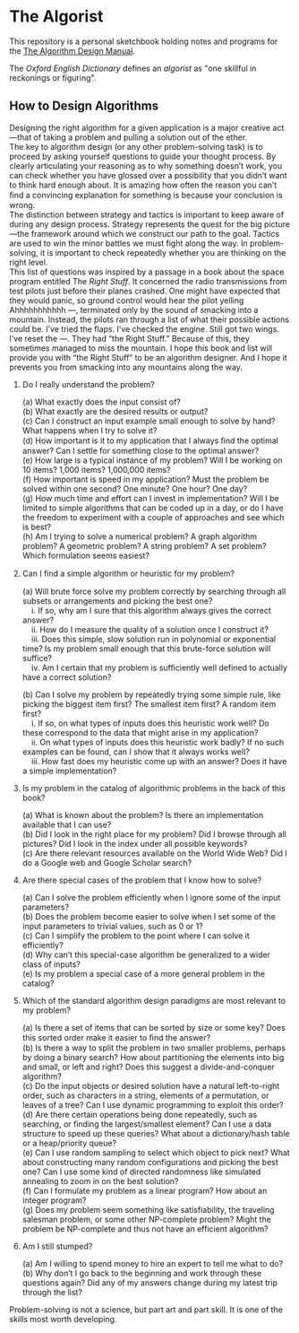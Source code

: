 # The Algorist

This repository is a personal sketchbook holding notes and programs for the [The Algorithm Design Manual](https://www.amazon.com/Algorithm-Design-Manual-Steven-Skiena/dp/1849967202).

The _Oxford English Dictionary_ defines an _algorist_ as "one skillful in reckonings or figuring".

## How to Design Algorithms

Designing the right algorithm for a given application is a major creative act—that of taking a problem and pulling a solution out of the ether.  
The key to algorithm design (or any other problem-solving task) is to proceed by asking yourself questions to guide your thought process. By clearly articulating your reasoning as to why something doesn’t work, you can check whether you have glossed over a possibility that you didn’t want to think hard enough about. It is amazing how often the reason you can’t ﬁnd a convincing explanation for something is because your conclusion is wrong.  
The distinction between strategy and tactics is important to keep aware of during any design process. Strategy represents the quest for the big picture—the framework around which we construct our path to the goal. Tactics are used to win the minor battles we must fight along the way. In problem-solving, it is important to check repeatedly whether you are thinking on the right level.  
This list of questions was inspired by a passage in a book about the space program entitled The _Right Stuff_. It concerned the radio transmissions from test pilots just before their planes crashed. One might have expected that they would panic, so ground control would hear the pilot yelling Ahhhhhhhhhhh —, terminated only by the sound of smacking into a mountain. Instead, the pilots ran through a list of what their possible actions could be. I’ve tried the flaps. I’ve checked the engine. Still got two wings. I’ve reset the —. They had “the Right Stuff.” Because of this, they sometimes managed to miss the mountain. I hope this book and list will provide you with “the Right Stuff” to be an algorithm designer. And I hope it prevents you from smacking into any mountains along the way.  

1. Do I really understand the problem?  

    (a) What exactly does the input consist of?  
    (b) What exactly are the desired results or output?  
    (c) Can I construct an input example small enough to solve by hand? What happens when I try to solve it?  
    (d) How important is it to my application that I always ﬁnd the optimal answer? Can I settle for something close to the optimal answer?  
    (e) How large is a typical instance of my problem? Will I be working on 10 items? 1,000 items? 1,000,000 items?  
    (f) How important is speed in my application? Must the problem be solved within one second? One minute? One hour? One day?  
    (g) How much time and effort can I invest in implementation? Will I be limited to simple algorithms that can be coded up in a day, or do I have the freedom to experiment with a couple of approaches and see which is best?  
    (h) Am I trying to solve a numerical problem? A graph algorithm problem? A geometric problem? A string problem? A set problem? Which formulation seems easiest?

2. Can I ﬁnd a simple algorithm or heuristic for my problem?  

    (a) Will brute force solve my problem correctly by searching through all subsets or arrangements and picking the best one?  
    &nbsp;&nbsp;&nbsp;&nbsp;i. If so, why am I sure that this algorithm always gives the correct answer?  
    &nbsp;&nbsp;&nbsp;&nbsp;ii. How do I measure the quality of a solution once I construct it?  
    &nbsp;&nbsp;&nbsp;&nbsp;iii. Does this simple, slow solution run in polynomial or exponential time? Is my problem small enough that this brute-force solution will suffice?  
    &nbsp;&nbsp;&nbsp;&nbsp;iv. Am I certain that my problem is sufficiently well defined to actually have a correct solution?  

    (b) Can I solve my problem by repeatedly trying some simple rule, like picking the biggest item first? The smallest item first? A random item first?  
    &nbsp;&nbsp;&nbsp;&nbsp;i. If so, on what types of inputs does this heuristic work well? Do these correspond to the data that might arise in my application?  
    &nbsp;&nbsp;&nbsp;&nbsp;ii. On what types of inputs does this heuristic work badly? If no such examples can be found, can I show that it always works well?  
    &nbsp;&nbsp;&nbsp;&nbsp;iii. How fast does my heuristic come up with an answer? Does it have a simple implementation?  

3. Is my problem in the catalog of algorithmic problems in the back of this book?  

    (a) What is known about the problem? Is there an implementation available that I can use?  
    (b) Did I look in the right place for my problem? Did I browse through all pictures? Did I look in the index under all possible keywords?  
    (c) Are there relevant resources available on the World Wide Web? Did I do a Google web and Google Scholar search?  

4. Are there special cases of the problem that I know how to solve?

    (a) Can I solve the problem efficiently when I ignore some of the input parameters?  
    (b) Does the problem become easier to solve when I set some of the input parameters to trivial values, such as 0 or 1?  
    (c) Can I simplify the problem to the point where I can solve it efficiently?  
    (d) Why can’t this special-case algorithm be generalized to a wider class of inputs?  
    (e) Is my problem a special case of a more general problem in the catalog?  

5. Which of the standard algorithm design paradigms are most relevant to my problem?  

    (a) Is there a set of items that can be sorted by size or some key? Does this sorted order make it easier to ﬁnd the answer?  
    (b) Is there a way to split the problem in two smaller problems, perhaps by doing a binary search? How about partitioning the elements into big and small, or left and right? Does this suggest a divide-and-conquer algorithm?  
    (c) Do the input objects or desired solution have a natural left-to-right order, such as characters in a string, elements of a permutation, or leaves of a tree? Can I use dynamic programming to exploit this order?  
    (d) Are there certain operations being done repeatedly, such as searching, or finding the largest/smallest element? Can I use a data structure to speed up these queries? What about a dictionary/hash table or a heap/priority queue?  
    (e) Can I use random sampling to select which object to pick next? What about constructing many random configurations and picking the best one? Can I use some kind of directed randomness like simulated annealing to zoom in on the best solution?  
    (f) Can I formulate my problem as a linear program? How about an integer program?  
    (g) Does my problem seem something like satisfiability, the traveling salesman problem, or some other NP-complete problem? Might the problem be NP-complete and thus not have an efficient algorithm?

6. Am I still stumped?  

    (a) Am I willing to spend money to hire an expert to tell me what to do?  
    (b) Why don’t I go back to the beginning and work through these questions again? Did any of my answers change during my latest trip through the list?  

Problem-solving is not a science, but part art and part skill. It is one of the skills most worth developing.
